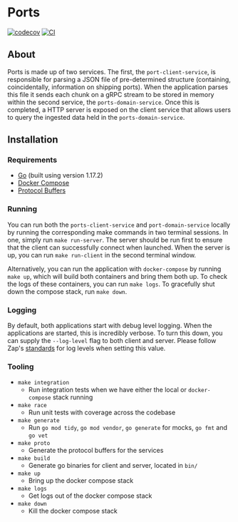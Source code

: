 # Ports
[![codecov](https://codecov.io/gh/jack-hughes/ports/branch/main/graph/badge.svg?token=SCHIWMXR8K)](https://codecov.io/gh/jack-hughes/ports)
[![CI](https://github.com/jack-hughes/ports/actions/workflows/ci.yml/badge.svg)](https://github.com/jack-hughes/ports/actions/workflows/ci.yml)

## About
Ports is made up of two services. The first, the `port-client-service`, is responsible for parsing a JSON file of pre-determined structure (containing, coincidentally, information on shipping ports). When the application parses this file it sends each chunk on a gRPC stream to be stored in memory within the second service, the `ports-domain-service`. Once this is completed, a HTTP server is exposed on the client service that allows users to query the ingested data held in the `ports-domain-service`.

## Installation 
### Requirements
- [Go](https://go.dev/) (built using version 1.17.2)
- [Docker Compose](https://docs.docker.com/compose/install/)
- [Protocol Buffers](https://developers.google.com/protocol-buffers/docs/gotutorial)

### Running
You can run both the `ports-client-service` and `port-domain-service` locally by running the corresponding make commands in two terminal sessions. In one, simply run `make run-server`. The server should be run first to ensure that the client can successfully connect when launched. When the server is up, you can run `make run-client` in the second terminal window.

Alternatively, you can run the application with `docker-compose` by running `make up`, which will build both containers and bring them both up. To check the logs of these containers, you can run `make logs`. To gracefully shut down the compose stack, run `make down`.

### Logging
By default, both applications start with debug level logging. When the applications are started, this is incredibly verbose. To turn this down, you can supply the `--log-level` flag to both client and server. Please follow Zap's [standards](https://github.com/uber-go/zap/blob/master/level.go) for log levels when setting this  value.
### Tooling
- `make integration`
  - Run integration tests when we have either the local or `docker-compose` stack running
- `make race`
  - Run unit tests with coverage across the codebase
- `make generate`
  - Run `go mod tidy`, `go mod vendor`, `go generate` for mocks, `go fmt` and `go vet`
- `make proto`
  - Generate the protocol buffers for the services
- `make build`
  - Generate go binaries for client and server, located in `bin/`
- `make up`
  - Bring up the docker compose stack
- `make logs`
  - Get logs out of the docker compose stack
- `make down`
    - Kill the docker compose stack
